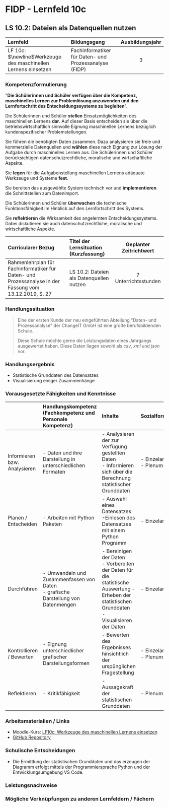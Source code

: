# FIDP - Lernfeld 10c

## LS 10.2: Dateien als Datenquellen nutzen

| Lernfeld | Bildungsgang | Ausbildungsjahr |
| :--- | :--- | :---: |
| LF 10c:</br>$\newline$Werkzeuge des maschinellen Lernens einsetzen | Fachinformatiker für Daten- und Prozessanalyse (FIDP) | 3 |

### Kompetenzformulierung

"**Die Schülerinnen und Schüler verfügen über die Kompetenz, maschinelles Lernen zur
Problemlösung anzuwenden und den Lernfortschritt des Entscheidungssystems zu
begleiten**".

Die Schülerinnen und Schüler **stellen** Einsatzmöglichkeiten des maschinellen Lernens **dar**.
Auf dieser Basis entscheiden sie über die betriebswirtschaftlich sinnvolle Eignung maschinellen Lernens bezüglich kundenspezifischer Problemstellungen.

Sie führen die benötigten Daten zusammen. Dazu analysieren sie freie und kommerzielle
Datenquellen und **wählen** diese nach Eignung zur Lösung der Aufgabe durch maschinelles
Lernen aus. Die Schülerinnen und Schüler berücksichtigen datenschutzrechtliche, moralische und wirtschaftliche Aspekte.

Sie **legen** für die Aufgabenstellung maschinellen Lernens adäquate Werkzeuge und Systeme **fest**.

Sie bereiten das ausgewählte System technisch vor und **implementieren** die Schnittstellen
zum Datenimport.

Die Schülerinnen und Schüler **überwachen** die technische Funktionsfähigkeit im Hinblick
auf den Lernfortschritt des Systems.

Sie **reflektieren** die Wirksamkeit des angelernten Entscheidungssystems. Dabei diskutieren
sie auch datenschutzrechtliche, moralische und wirtschaftliche Aspekte.

| Curricularer Bezug | Titel der Lernsituation (Kurzfassung) | Geplanter Zeitrichtwert |
| :--- | :--- | :---: |
| Rahmenlehrplan für Fachinformatiker für Daten- und Prozessanalyse in der Fassung vom 13.12.2019, S. 27 | LS 10.2: Dateien als Datenquellen nutzen | 7 Unterrichtsstunden |

### Handlungssituation

>Eine der ersten Kunde der neu eingeführten Abteilung "Daten- und Prozessanalyse" der ChangeIT GmbH ist eine große berufsbildenden Schule.
>
>Diese Schule möchte gerne die Leistungsdaten eines Jahrgangs ausgewertet haben. Diese Daten liegen sowohl als *csv*, *xml* und *json* vor.

### Handlungsergebnis

- Statistische Grunddaten des Datensatzes
- Visualisierung einiger Zusammenhänge

<div style="page-break-after: always;"></div>

### Vorausgesetzte Fähigkeiten und Kenntnisse

| | Handlungskompetenz</br>(Fachkompetenz und Personale Kompetenz) | Inhalte | Sozialform/Methoden |
| :--- | :--- | :--- | :--- |
| Informieren bzw. Analysieren | - Daten und ihre Darstellung in unterschiedlichen Formaten | - Analysieren der zur Verfügung gestellten Daten </br> - Informieren sich über die Berechnung statistischer Grunddaten  | - Einzelarbeit </br> - Plenum |
| Planen / Entscheiden | - Arbeiten mit Python Paketen | - Auswahl eines Datensatzes </br> -Einlesen des Datensatzes mit einem Python Programm  | - Einzelarbeit  |
| Durchführen | - Umwandeln und Zusammenfassen von Daten </br> - grafische Darstellung von Datenmengen | - Bereinigen der Daten </br> - Vorbereiten der Daten für die statistische Auswertung - Erheben der statistischen Grunddaten </br> - Visualisieren der Daten | - Einzelarbiet |
| Kontrollieren / Bewerten | - Eignung unterschiedlicher grafischer Darstellungsformen   | - Bewerten des Ergebnisses hinsichtlich der urspünglichen  Fragestellung | - Einzelarbeit </br> - Plenum |
| Reflektieren | - Kritikfähigkeit | - Aussagekraft der statistischen Grunddaten | - Plenum |

### Arbeitsmaterialien / Links

- Moodle-Kurs: [LF10c: Werkzeuge des maschinellen Lernens einsetzen](https://moodle.mm-bbs.de/moodle/course/view.php?id=2812)
- [GitHub Repository](https://github.com/jtuttas/datenanalyse)

### Schulische Entscheidungen

- Die Ermittlung der statistischen Grunddaten und das erzeugen der Diagramm erfolgt mittels der Programmiersprache Python und der Entwicklungsumgebung VS Code.

### Leistungsnachweise

### Mögliche Verknüpfungen zu anderen Lernfeldern / Fächern
